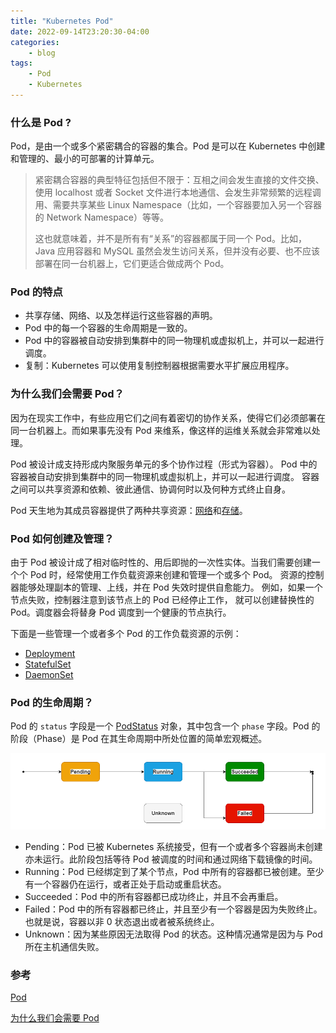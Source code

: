 ```yaml
---
title: "Kubernetes Pod"
date: 2022-09-14T23:20:30-04:00
categories:
    - blog
tags:
    - Pod
    - Kubernetes
---
```


### **什么是 Pod ?**

Pod，是由一个或多个紧密耦合的容器的集合。Pod 是可以在 Kubernetes 中创建和管理的、最小的可部署的计算单元。

> 紧密耦合容器的典型特征包括但不限于：互相之间会发生直接的文件交换、使用 localhost 或者 Socket 文件进行本地通信、会发生非常频繁的远程调用、需要共享某些 Linux Namespace（比如，一个容器要加入另一个容器的 Network Namespace）等等。
>
> 这也就意味着，并不是所有有“关系”的容器都属于同一个 Pod。比如，Java 应用容器和 MySQL 虽然会发生访问关系，但并没有必要、也不应该部署在同一台机器上，它们更适合做成两个 Pod。

### **Pod 的特点**

- 共享存储、网络、以及怎样运行这些容器的声明。
- Pod 中的每一个容器的生命周期是一致的。
- Pod 中的容器被自动安排到集群中的同一物理机或虚拟机上，并可以一起进行调度。
- 复制：Kubernetes 可以使用复制控制器根据需要水平扩展应用程序。

### **为什么我们会需要 Pod？**

因为在现实工作中，有些应用它们之间有着密切的协作关系，使得它们必须部署在同一台机器上。而如果事先没有 Pod 来维系，像这样的运维关系就会非常难以处理。

Pod 被设计成支持形成内聚服务单元的多个协作过程（形式为容器）。 Pod 中的容器被自动安排到集群中的同一物理机或虚拟机上，并可以一起进行调度。 容器之间可以共享资源和依赖、彼此通信、协调何时以及何种方式终止自身。

Pod 天生地为其成员容器提供了两种共享资源：[网络](https://kubernetes.io/zh-cn/docs/concepts/workloads/pods/#pod-networking)和[存储](https://kubernetes.io/zh-cn/docs/concepts/workloads/pods/#pod-storage)。

### **Pod 如何创建及管理？**

由于 Pod 被设计成了相对临时性的、用后即抛的一次性实体。当我们需要创建一个个 Pod 时，经常使用工作负载资源来创建和管理一个或多个 Pod。 资源的控制器能够处理副本的管理、上线，并在 Pod 失效时提供自愈能力。 例如，如果一个节点失败，控制器注意到该节点上的 Pod 已经停止工作， 就可以创建替换性的 Pod。调度器会将替身 Pod 调度到一个健康的节点执行。

下面是一些管理一个或者多个 Pod 的工作负载资源的示例：

- [Deployment](https://kubernetes.io/zh-cn/docs/concepts/workloads/controllers/deployment/)
- [StatefulSet](https://kubernetes.io/zh-cn/docs/concepts/workloads/controllers/statefulset/)
- [DaemonSet](https://kubernetes.io/zh-cn/docs/concepts/workloads/controllers/daemonset/)

### **Pod 的生命周期？**

Pod 的 `status` 字段是一个 [PodStatus](https://kubernetes.io/docs/reference/generated/kubernetes-api/v1.25/#podstatus-v1-core) 对象，其中包含一个 `phase` 字段。Pod 的阶段（Phase）是 Pod 在其生命周期中所处位置的简单宏观概述。 

![Pod Lifecycle](https://raw.githubusercontent.com/qinyudong89/imgBed/master/Pod%20Lifecycle.drawio.png)



- Pending：Pod 已被 Kubernetes 系统接受，但有一个或者多个容器尚未创建亦未运行。此阶段包括等待 Pod 被调度的时间和通过网络下载镜像的时间。
- Running：Pod 已经绑定到了某个节点，Pod 中所有的容器都已被创建。至少有一个容器仍在运行，或者正处于启动或重启状态。
- Succeeded：Pod 中的所有容器都已成功终止，并且不会再重启。
- Failed：Pod 中的所有容器都已终止，并且至少有一个容器是因为失败终止。也就是说，容器以非 0 状态退出或者被系统终止。
- Unknown：因为某些原因无法取得 Pod 的状态。这种情况通常是因为与 Pod 所在主机通信失败。

### **参考**

[Pod](https://kubernetes.io/zh-cn/docs/concepts/workloads/pods/)

 [为什么我们会需要 Pod](https://time.geekbang.org/column/article/40092)